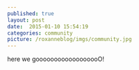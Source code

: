 ```yaml
---
published: true
layout: post
date:  2015-01-10 15:54:19
categories: community
picture: /roxanneblog/imgs/community.jpg
---
```


here we goooooooooooooooooO!